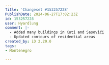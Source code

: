 ```yaml
---
Title: 'Changeset #153257228'
PublishDate: 2024-06-27T17:02:23Z
id: 153257228
user: Hyardlung
comment: |-
  - Added many buildings in Kuti and Sasovići
  - Updated contours of residential areas
created_by: iD 2.29.0
tags:
- Montenegro

---
```

